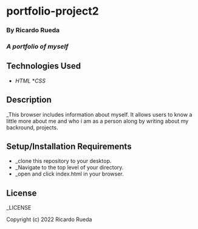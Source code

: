 # portfolio-project2
### By Ricardo Rueda

### _A portfolio of myself_

## Technologies Used 

* _HTML_
*_CSS_

## Description
_This browser includes information about myself. It allows users to know a little more about me and who i am as a person along by writing about my backround, projects.

## Setup/Installation Requirements

* _clone this repository to your desktop.
* _Navigate to the top level of your directory.
* _open and click index.html in your browser.

## License 
_LICENSE

Copyright (c) 2022 Ricardo Rueda

